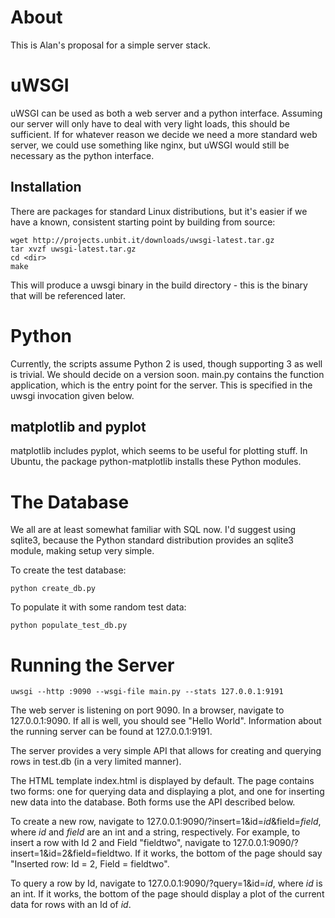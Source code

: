 # About
This is Alan's proposal for a simple server stack.

# uWSGI
uWSGI can be used as both a web server and a python interface. Assuming our
server will only have to deal with very light loads, this should be sufficient.
If for whatever reason we decide we need a more standard web server, we could
use something like nginx, but uWSGI would still be necessary as the python
interface.

## Installation
There are packages for standard Linux distributions, but it's easier if we have
a known, consistent starting point by building from source:

```
wget http://projects.unbit.it/downloads/uwsgi-latest.tar.gz
tar xvzf uwsgi-latest.tar.gz
cd <dir>
make
```

This will produce a uwsgi binary in the build directory - this is the binary
that will be referenced later.

# Python
Currently, the scripts assume Python 2 is used, though supporting 3 as well
is trivial. We should decide on a version soon. main.py contains the function
application, which is the entry point for the server. This is specified in the
uwsgi invocation given below.

## matplotlib and pyplot
matplotlib includes pyplot, which seems to be useful for plotting stuff. In
Ubuntu, the package python-matplotlib installs these Python modules.

# The Database
We all are at least somewhat familiar with SQL now. I'd suggest using sqlite3,
because the Python standard distribution provides an sqlite3 module, making
setup very simple.

To create the test database:
```
python create_db.py
```

To populate it with some random test data:
```
python populate_test_db.py
```

# Running the Server
```
uwsgi --http :9090 --wsgi-file main.py --stats 127.0.0.1:9191
```
The web server is listening on port 9090. In a browser, navigate to
127.0.0.1:9090. If all is well, you should see "Hello World". Information about
the running server can be found at 127.0.0.1:9191.

The server provides a very simple API that allows for creating and querying
rows in test.db (in a very limited manner).

The HTML template index.html is displayed by default. The page contains two
forms: one for querying data and displaying a plot, and one for inserting new
data into the database. Both forms use the API described below.

To create a new row, navigate to
127.0.0.1:9090/?insert=1&id=*id*&field=*field*, where *id* and *field* are an
int and a string, respectively. For example, to insert a row with Id 2 and
Field "fieldtwo", navigate to 127.0.0.1:9090/?insert=1&id=2&field=fieldtwo. If
it works, the bottom of the page should say "Inserted row: Id = 2, Field =
fieldtwo".

To query a row by Id, navigate to 127.0.0.1:9090/?query=1&id=*id*, where *id*
is an int. If it works, the bottom of the page should display a plot of the
current data for rows with an Id of *id*.

